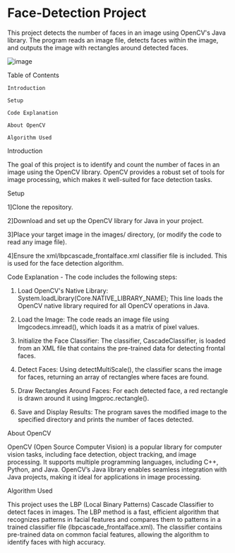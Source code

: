 # Face-Detection Project


This project detects the number of faces in an image using OpenCV's Java library. The program reads an image file, detects faces within the image, and outputs the image with rectangles around detected faces.


![image](https://github.com/user-attachments/assets/182f4cb1-f798-4cf8-a5e2-59b0e531c446)


Table of Contents
    
    Introduction
    
    Setup
    
    Code Explanation
    
    About OpenCV
    
    Algorithm Used


Introduction

The goal of this project is to identify and count the number of faces in an image using the OpenCV library. OpenCV provides a robust set of tools for image processing, which makes it well-suited for face detection tasks.


Setup

1]Clone the repository.

2]Download and set up the OpenCV library for Java in your project.

3]Place your target image in the images/ directory,  (or modify the code to read any image file).

4]Ensure the xml/lbpcascade_frontalface.xml classifier file is included. This is used for the face detection algorithm.


Code Explanation - 
The code includes the following steps:

1. Load OpenCV's Native Library: 
System.loadLibrary(Core.NATIVE_LIBRARY_NAME);
This line loads the OpenCV native library required for all OpenCV operations in Java.

2. Load the Image: 
The code reads an image file using Imgcodecs.imread(), which loads it as a matrix of pixel values.

3. Initialize the Face Classifier:
The classifier, CascadeClassifier, is loaded from an XML file that contains the pre-trained data for detecting frontal faces.

4. Detect Faces:
Using detectMultiScale(), the classifier scans the image for faces, returning an array of rectangles where faces are found.

5. Draw Rectangles Around Faces:
For each detected face, a red rectangle is drawn around it using Imgproc.rectangle().

6. Save and Display Results:
The program saves the modified image to the specified directory and prints the number of faces detected.

About OpenCV

OpenCV (Open Source Computer Vision) is a popular library for computer vision tasks, including face detection, object tracking, and image processing. It supports multiple programming languages, including C++, Python, and Java. OpenCV’s Java library enables seamless integration with Java projects, making it ideal for applications in image processing.

Algorithm Used

This project uses the LBP (Local Binary Patterns) Cascade Classifier to detect faces in images. The LBP method is a fast, efficient algorithm that recognizes patterns in facial features and compares them to patterns in a trained classifier file (lbpcascade_frontalface.xml). The classifier contains pre-trained data on common facial features, allowing the algorithm to identify faces with high accuracy.

